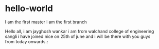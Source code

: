 # hello-world
I am the first master
I am the first branch

Hello all,
i am jayghosh wankar
i am from walchand college of engineering sangli
i have joined nice on 25th of june and i will be there with you guys from today onwards.:
